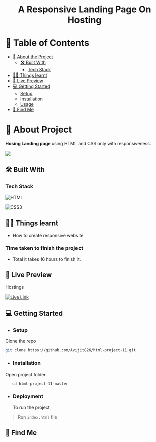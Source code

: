 <a name="readme-top"></a>

<!-- TITLE -->
  <h1 align="center">A Responsive Landing Page On Hosting</h1>

<!-- TABLE OF CONTENTS -->

# 📗 Table of Contents

- [📖 About the Project](#about-project)
  - [🛠 Built With](#built-with)
    - [Tech Stack](#tech-stack)
- [👨‍💻 Things learnt](#things-learnt)
- [🚀 Live Preview](#live-preview)
- [💻 Getting Started](#getting-started)
  - [Setup](#setup)
  - [Installation](#installation)
  - [Usage](#usage)
- [👤 Find Me](#author)

<!-- PROJECT DESCRIPTION -->

# 📖 About Project <a name="about-project"></a>

**Hosing Landing page** using HTML and CSS only with responsiveness.

![](https://res.cloudinary.com/avicoder/image/upload/v1677410637/Direct%20Images/captures_chrome-capture-2022-6-27_m8dc4s.png)

## 🛠 Built With <a name="built-with"></a>

### Tech Stack <a name="tech-stack"></a>

![HTML](https://img.shields.io/badge/HTML5-E34F26?style=for-the-badge&logo=html5&logoColor=white)

![CSS3](https://img.shields.io/badge/css3-%231572B6.svg?style=for-the-badge&logo=css3&logoColor=white)

## 👨‍💻 Things learnt <a name="things-learnt"></a>

- How to create responsive website


### Time taken to finish the project

- Total it takes 16 hours to finish it.

## 🚀 Live Preview <a name="live-preview"></a>

Hostings

[![Live Link](https://img.shields.io/badge/netlify-%23000000.svg?style=for-the-badge&logo=netlify&logoColor=#00C7B7)](https://avifrproject11.netlify.app)

<!-- GETTING STARTED -->

## 💻 Getting Started <a name="getting-started"></a>

- ### Setup

Clone the repo

```bash
git clone https://github.com/Avijit826/html-project-11.git
```

- ### Installation

Open project folder

```bash
   cd html-project-11-master
```

- ### Deployment
  To run the project,

> Run `index.html` file

<!-- AUTHOR -->

## 👤 Find Me <a name="author"></a>
